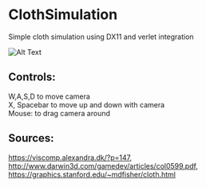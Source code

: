 # ClothSimulation
Simple cloth simulation using DX11 and verlet integration


![Alt Text](https://media.giphy.com/media/dBOAylNihpQMadjpbV/giphy.gif)

## Controls: 
W,A,S,D to move camera       
X, Spacebar to move up and down with camera      
Mouse: to drag camera around 

## Sources: 
https://viscomp.alexandra.dk/?p=147, http://www.darwin3d.com/gamedev/articles/col0599.pdf, https://graphics.stanford.edu/~mdfisher/cloth.html 
